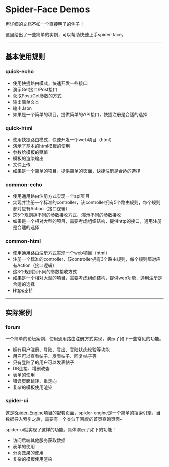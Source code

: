 # Spider-Face Demos
再详细的文档不如一个直接明了的例子！

这里给出了一些简单的实例，可以帮助快速上手spider-face。

---

## 基本使用规则

### quick-echo
* 使用快捷路由模式，快速开发一些接口
* 演示Get接口/Post接口
* 获取Post/Get参数的方式
* 输出简单文本
* 输出Json
* 如果是一个简单的项目，提供简单的API接口，快捷注册是合适的选择

### quick-html
* 使用快捷路由模式，快速开发一个web项目（html）
* 演示了基本的html模板的使用
* 参数给模板的赋值
* 模板的渲染输出
* 文件上传
* 如果是一个简单的项目，提供简单的页面，快捷注册是合适的选择


### common-echo
* 使用通用路由注册方式实现一个api项目
* 实现并注册一个标准的controller，该controller拥有5个路由规则，每个规则都对应有Action（接口逻辑）
* 这5个规则拥不同的参数接收方式，演示不同的参数接收
* 如果是一个相对大型的项目，需要考虑组织结构，提供http的接口，通用注册是合适的选择

### common-html
* 使用通用路由注册方式实现一个web项目（html）
* 注册一个标准的controller，该controller拥有3个路由规则，每个规则都对应有Action（接口逻辑）
* 这3个规则拥不同的参数接收方式
* 如果是一个相对大型的项目，需要考虑组织结构，提供web功能，通用注册是合适的选择
* Https支持

---

## 实际案例
### forum
一个简单的论坛案例，使用通用路由注册方式实现，演示了如下一些常见的功能。

* 拥有用户注册、登陆、登出、登陆状态校验等功能
* 用户可以查看帖子、发表帖子、回复帖子等
* 只有登陆了的用户可以发表帖子
* DB连接、增删改查
* 表单的使用
* 错误页面跳转、重定向
* 复杂的模板使用渲染

### spider-ui
这是[Spider-Engine](https://github.com/hq-cml/spider-engine)项目的配套页面，spider-engine是一个简单的搜索引擎，当数据导入索引之后，需要有一个类似于百度的首页查询页面~

spider-ui就实现了这样的功能。具体演示了如下的功能：  

* 访问后端其他服务获取数据
* 表单的使用
* 分页效果的使用
* 复杂的模板使用渲染